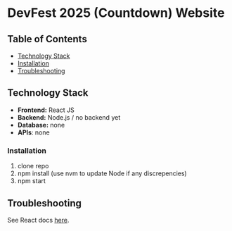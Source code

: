 

# DevFest 2025 (Countdown) Website

## Table of Contents
- [Technology Stack](#technology-stack)
- [Installation](#installation)
- [Troubleshooting](#troubleshooting)

## Technology Stack

- **Frontend:** React JS
- **Backend:** Node.js / no backend yet
- **Database:** none
- **APIs**: none

### Installation
1. clone repo
2. npm install (use nvm to update Node if any discrepencies)
3. npm start

## Troubleshooting
See React docs [here](https://create-react-app.dev/docs/getting-started).
